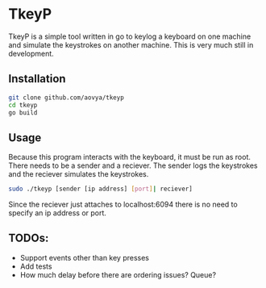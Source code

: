 # TkeyP

TkeyP is a simple tool written in go to keylog a keyboard on one machine and simulate the keystrokes on another machine. This is very much still in development.

## Installation

```bash
git clone github.com/aovya/tkeyp
cd tkeyp
go build
```

## Usage

Because this program interacts with the keyboard, it must be run as root. There needs to be a sender and a reciever. The sender logs the keystrokes and the reciever simulates the keystrokes.

```bash
sudo ./tkeyp [sender [ip address] [port]| reciever] 
```

Since the reciever just attaches to localhost:6094 there is no need to specify an ip address or port.

## TODOs:

* Support events other than key presses
* Add tests
* How much delay before there are ordering issues? Queue?
